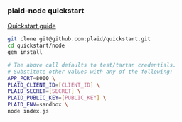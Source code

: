 ### plaid-node quickstart

[Quickstart guide](https://plaid.com/docs/quickstart)

``` bash
git clone git@github.com:plaid/quickstart.git
cd quickstart/node
gem install

# The above call defaults to test/tartan credentials.
# Substitute other values with any of the following:
APP_PORT=8000 \
PLAID_CLIENT_ID=[CLIENT_ID] \
PLAID_SECRET=[SECRET] \
PLAID_PUBLIC_KEY=[PUBLIC_KEY] \
PLAID_ENV=sandbox \
node index.js
```

